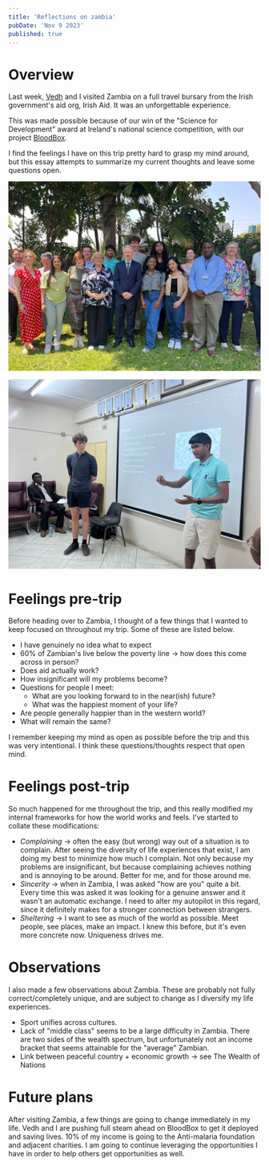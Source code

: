 ```yaml
---
title: 'Reflections on zambia'
pubDate: 'Nov 9 2023'
published: true
---
```


# Overview

Last week, [Vedh](https://vedhkannan.com) and I visited Zambia on a full travel bursary from the Irish government's aid org, Irish Aid. It was an unforgettable experience.

This was made possible because of our win of the "Science for Development" award at Ireland's national science competition, with our project [BloodBox](https://bloodbox.info).

I find the feelings I have on this trip pretty hard to grasp my mind around, but this essay attempts to summarize my current thoughts and leave some questions open.

<div>

![Group photo with ambassador](/src/content/blog/images/1.jpeg)

![University of Zambia](/src/content/blog/images/2.jpeg)

</div>

# Feelings pre-trip

Before heading over to Zambia, I thought of a few things that I wanted to keep focused on throughout my trip. Some of these are listed below.

- I have genuinely no idea what to expect
- 60% of Zambian's live below the poverty line -> how does this come across in person?
- Does aid actually work?
- How insignificant will my problems become?
- Questions for people I meet:
  - What are you looking forward to in the near(ish) future?
  - What was the happiest moment of your life?
- Are people generally happier than in the western world?
- What will remain the same?

I remember keeping my mind as open as possible before the trip and this was very intentional. I think these questions/thoughts respect that open mind.

# Feelings post-trip

So much happened for me throughout the trip, and this really modified my internal frameworks for how the world works and feels. I've started to collate these modifications:

- _Complaining_ -> often the easy (but wrong) way out of a situation is to complain. After seeing the diversity of life experiences that exist, I am doing my best to minimize how much I complain. Not only because my problems are insignificant, but because complaining achieves nothing and is annoying to be around. Better for me, and for those around me.
- _Sincerity_ -> when in Zambia, I was asked "how are you" quite a bit. Every time this was asked it was looking for a genuine answer and it wasn't an automatic exchange. I need to alter my autopilot in this regard, since it definitely makes for a stronger connection between strangers.
- _Sheltering_ -> I want to see as much of the world as possible. Meet people, see places, make an impact. I knew this before, but it's even more concrete now. Uniqueness drives me.

# Observations

I also made a few observations about Zambia. These are probably not fully correct/completely unique, and are subject to change as I diversify my life experiences.

- Sport unifies across cultures.
- Lack of "middle class" seems to be a large difficulty in Zambia. There are two sides of the wealth spectrum, but unfortunately not an income bracket that seems attainable for the "average" Zambian.
- Link between peaceful country + economic growth -> see The Wealth of Nations

# Future plans

After visiting Zambia, a few things are going to change immediately in my life. Vedh and I are pushing full steam ahead on BloodBox to get it deployed and saving lives. 10% of my income is going to the Anti-malaria foundation and adjacent charities. I am going to continue leveraging the opportunities I have in order to help others get opportunities as well.
